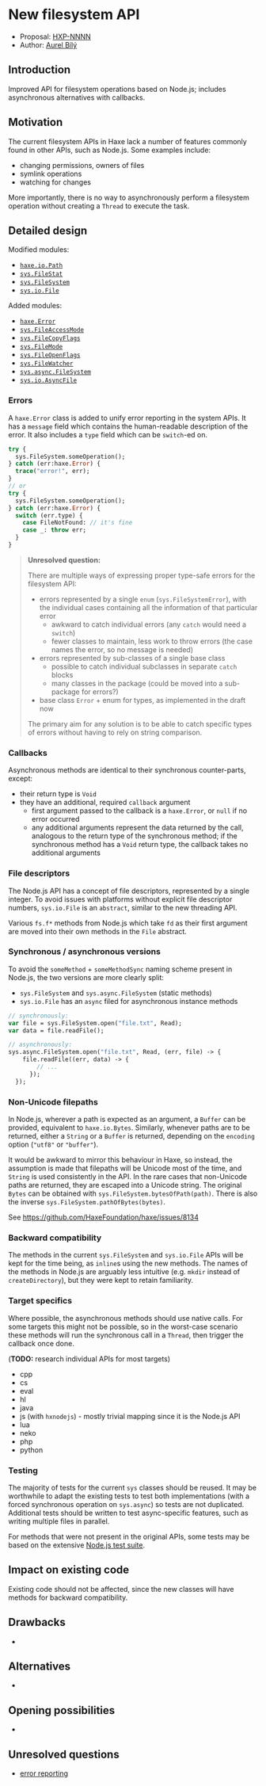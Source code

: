 # New filesystem API

* Proposal: [HXP-NNNN](NNNN-filename.md)
* Author: [Aurel Bílý](https://github.com/Aurel300)

## Introduction

Improved API for filesystem operations based on Node.js; includes asynchronous alternatives with callbacks.

## Motivation

The current filesystem APIs in Haxe lack a number of features commonly found in other APIs, such as Node.js. Some examples include:

 - changing permissions, owners of files
 - symlink operations
 - watching for changes

More importantly, there is no way to asynchronously perform a filesystem operation without creating a `Thread` to execute the task.

## Detailed design

Modified modules:

 - [`haxe.io.Path`](haxe/io/Path.hx)
 - [`sys.FileStat`](sys/FileStat.hx)
 - [`sys.FileSystem`](sys/FileSystem.hx)
 - [`sys.io.File`](sys/io/File.hx)

Added modules:

 - [`haxe.Error`](haxe/Error.hx)
 - [`sys.FileAccessMode`](sys/FileAccessMode.hx)
 - [`sys.FileCopyFlags`](sys/FileCopyFlags.hx)
 - [`sys.FileMode`](sys/FileMode.hx)
 - [`sys.FileOpenFlags`](sys/FileOpenFlags.hx)
 - [`sys.FileWatcher`](sys/FileWatcher.hx)
 - [`sys.async.FileSystem`](sys/async/FileSystem.hx)
 - [`sys.io.AsyncFile`](sys/io/AsyncFile.hx)

### Errors

A `haxe.Error` class is added to unify error reporting in the system APIs. It has a `message` field which contains the human-readable description of the error. It also includes a `type` field which can be `switch`-ed on.

```haxe
try {
  sys.FileSystem.someOperation();
} catch (err:haxe.Error) {
  trace("error!", err);
}
// or
try {
  sys.FileSystem.someOperation();
} catch (err:haxe.Error) {
  switch (err.type) {
    case FileNotFound: // it's fine
    case _: throw err;
  }
}
```

> **Unresolved question:**
> 
> There are multiple ways of expressing proper type-safe errors for the filesystem API:
> - errors represented by a single `enum` (`sys.FileSystemError`), with the individual cases containing all the information of that particular error
>   - awkward to catch individual errors (any `catch` would need a `switch`)
>   - fewer classes to maintain, less work to throw errors (the case names the error, so no message is needed)
> - errors represented by sub-classes of a single base class
>   - possible to catch individual subclasses in separate `catch` blocks
>   - many classes in the package (could be moved into a sub-package for errors?)
> - base class `Error` + enum for types, as implemented in the draft now
> 
> The primary aim for any solution is to be able to catch specific types of errors without having to rely on string comparison.

### Callbacks

Asynchronous methods are identical to their synchronous counter-parts, except:

 - their return type is `Void`
 - they have an additional, required `callback` argument
   - first argument passed to the callback is a `haxe.Error`, or `null` if no error occurred
   - any additional arguments represent the data returned by the call, analogous to the return type of the synchronous method; if the synchronous method has a `Void` return type, the callback takes no additional arguments

### File descriptors

The Node.js API has a concept of file descriptors, represented by a single integer. To avoid issues with platforms without explicit file descriptor numbers, `sys.io.File` is an `abstract`, similar to the new threading API.

Various `fs.f*` methods from Node.js which take `fd` as their first argument are moved into their own methods in the `File` abstract.

### Synchronous / asynchronous versions

To avoid the `someMethod` + `someMethodSync` naming scheme present in Node.js, the two versions are more clearly split:

 - `sys.FileSystem` and `sys.async.FileSystem` (static methods)
 - `sys.io.File` has an `async` filed for asynchronous instance methods

```haxe
// synchronously:
var file = sys.FileSystem.open("file.txt", Read);
var data = file.readFile();

// asynchronously:
sys.async.FileSystem.open("file.txt", Read, (err, file) -> {
    file.readFile((err, data) -> {
        // ...
      });
  });
```

### Non-Unicode filepaths

In Node.js, wherever a path is expected as an argument, a `Buffer` can be provided, equivalent to `haxe.io.Bytes`. Similarly, whenever paths are to be returned, either a `String` or a `Buffer` is returned, depending on the `encoding` option (`"utf8"` or `"buffer"`).

It would be awkward to mirror this behaviour in Haxe, so instead, the assumption is made that filepaths will be Unicode most of the time, and `String` is used consistently in the API. In the rare cases that non-Unicode paths are returned, they are escaped into a Unicode string. The original `Bytes` can be obtained with `sys.FileSystem.bytesOfPath(path)`. There is also the inverse `sys.FileSystem.pathOfBytes(bytes)`.

See https://github.com/HaxeFoundation/haxe/issues/8134

### Backward compatibility

The methods in the current `sys.FileSystem` and `sys.io.File` APIs will be kept for the time being, as `inline`s using the new methods. The names of the methods in Node.js are arguably less intuitive (e.g. `mkdir` instead of `createDirectory`), but they were kept to retain familiarity.

### Target specifics

Where possible, the asynchronous methods should use native calls. For some targets this might not be possible, so in the worst-case scenario these methods will run the synchronous call in a `Thread`, then trigger the callback once done.

(**TODO:** research individual APIs for most targets)

 - cpp
 - cs
 - eval
 - hl
 - java
 - js (with `hxnodejs`) - mostly trivial mapping since it is the Node.js API
 - lua
 - neko
 - php
 - python

### Testing

The majority of tests for the current `sys` classes should be reused. It may be worthwhile to adapt the existing tests to test both implementations (with a forced synchronous operation on `sys.async`) so tests are not duplicated. Additional tests should be written to test async-specific features, such as writing multiple files in parallel.

For methods that were not present in the original APIs, some tests may be based on the extensive [Node.js test suite](https://github.com/nodejs/node/tree/master/test/parallel).

## Impact on existing code

Existing code should not be affected, since the new classes will have methods for backward compatibility.

## Drawbacks

-

## Alternatives

-

## Opening possibilities

-

## Unresolved questions

 - [error reporting](#errors)
